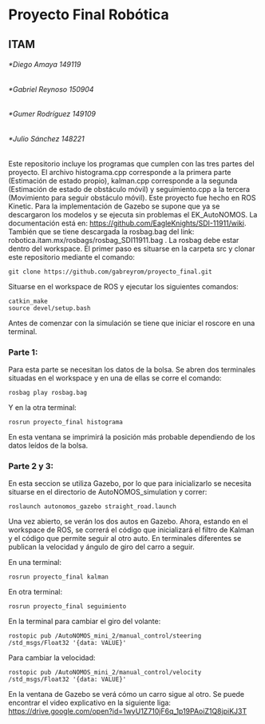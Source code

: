 # Proyecto Final Robótica 
## ITAM

###### *Diego Amaya 149119
###### *Gabriel Reynoso 150904
###### *Gumer Rodríguez 149109
###### *Julio Sánchez 148221

Este repositorio incluye los programas que cumplen con las tres partes del proyecto. El archivo histograma.cpp corresponde a la primera parte (Estimación de estado propio), kalman.cpp corresponde a la segunda (Estimación de estado de obstáculo móvil) y seguimiento.cpp a la tercera (Movimiento para seguir obstáculo móvil). Este proyecto fue hecho en ROS Kinetic. Para la implementación de Gazebo se supone que ya se descargaron los modelos y se ejecuta sin problemas el EK_AutoNOMOS. La documentación está en: https://github.com/EagleKnights/SDI-11911/wiki. También que se tiene descargada la rosbag.bag del link: robotica.itam.mx/rosbags/rosbag_SDI11911.bag . La rosbag debe estar dentro del workspace.
El primer paso es situarse en la carpeta src y clonar este repositorio mediante el comando:

```
git clone https://github.com/gabreyrom/proyecto_final.git
```
Situarse en el workspace de ROS y ejecutar los siguientes comandos:
```
catkin_make
source devel/setup.bash
```
Antes de comenzar con la simulación se tiene que iniciar el roscore en una terminal.

### Parte 1:
Para esta parte se necesitan los datos de la bolsa. Se abren dos terminales situadas en el workspace y en una de ellas se corre el comando:
```
rosbag play rosbag.bag
```
Y en la otra terminal:
```
rosrun proyecto_final histograma
```
En esta ventana se imprimirá la posición más probable dependiendo de los datos leídos de la bolsa.

### Parte 2 y 3:
En esta seccion se utiliza Gazebo, por lo que para inicializarlo se necesita situarse en el directorio de AutoNOMOS_simulation y correr:

```
roslaunch autonomos_gazebo straight_road.launch
```
Una vez abierto, se verán los dos autos en Gazebo. Ahora, estando en el workspace de ROS, se correrá el código que inicializará el filtro de Kalman y el código que permite seguir al otro auto. En terminales diferentes se publican la velocidad y ángulo de giro del carro a seguir.

En una terminal:
```
rosrun proyecto_final kalman
```
En otra terminal:
```
rosrun proyecto_final seguimiento
```
En la terminal para cambiar el giro del volante:
```
rostopic pub /AutoNOMOS_mini_2/manual_control/steering /std_msgs/Float32 '{data: VALUE}'
```
Para cambiar la velocidad:
```
rostopic pub /AutoNOMOS_mini_2/manual_control/velocity /std_msgs/Float32 '{data: VALUE}'

```
En la ventana de Gazebo se verá cómo un carro sigue al otro.
Se puede encontrar el video explicativo en la siguiente liga:
https://drive.google.com/open?id=1wyU1Z710jF6q_1p19PAoiZ1Q8jpiKJ3T
